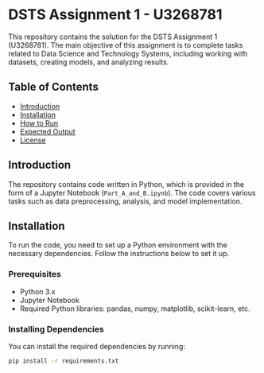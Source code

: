 # DSTS Assignment 1 - U3268781

This repository contains the solution for the DSTS Assignment 1 (U3268781). The main objective of this assignment is to complete tasks related to Data Science and Technology Systems, including working with datasets, creating models, and analyzing results.

## Table of Contents
- [Introduction](#introduction)
- [Installation](#installation)
- [How to Run](#how-to-run)
- [Expected Output](#expected-output)
- [License](#license)

## Introduction
The repository contains code written in Python, which is provided in the form of a Jupyter Notebook (`Part_A_and_B.ipynb`). The code covers various tasks such as data preprocessing, analysis, and model implementation.

## Installation
To run the code, you need to set up a Python environment with the necessary dependencies. Follow the instructions below to set it up.

### Prerequisites
- Python 3.x
- Jupyter Notebook
- Required Python libraries: pandas, numpy, matplotlib, scikit-learn, etc.

### Installing Dependencies
You can install the required dependencies by running:

```bash
pip install -r requirements.txt
